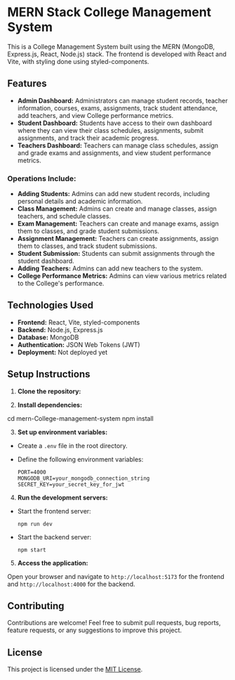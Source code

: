 # MERN Stack College Management System



This is a College Management System built using the MERN (MongoDB, Express.js, React, Node.js) stack. The frontend is developed with React and Vite, with styling done using styled-components.

## Features

- **Admin Dashboard:** Administrators can manage student records, teacher information, courses, exams, assignments, track student attendance, add teachers, and view College performance metrics.
- **Student Dashboard:** Students have access to their own dashboard where they can view their class schedules, assignments, submit assignments, and track their academic progress.
- **Teachers Dashboard:** Teachers can manage class schedules, assign and grade exams and assignments, and view student performance metrics.

### Operations Include:
- **Adding Students:** Admins can add new student records, including personal details and academic information.
- **Class Management:** Admins can create and manage classes, assign teachers, and schedule classes.
- **Exam Management:** Teachers can create and manage exams, assign them to classes, and grade student submissions.
- **Assignment Management:** Teachers can create assignments, assign them to classes, and track student submissions.
- **Student Submission:** Students can submit assignments through the student dashboard.
- **Adding Teachers:** Admins can add new teachers to the system.
- **College Performance Metrics:** Admins can view various metrics related to the College's performance.

## Technologies Used

- **Frontend:** React, Vite, styled-components
- **Backend:** Node.js, Express.js
- **Database:** MongoDB
- **Authentication:** JSON Web Tokens (JWT)
- **Deployment:** Not deployed yet

## Setup Instructions

1. **Clone the repository:**


2. **Install dependencies:**

cd mern-College-management-system
npm install


3. **Set up environment variables:**

- Create a `.env` file in the root directory.
- Define the following environment variables:

  ```
  PORT=4000
  MONGODB_URI=your_mongodb_connection_string
  SECRET_KEY=your_secret_key_for_jwt
  ```

4. **Run the development servers:**

- Start the frontend server:

  ```
  npm run dev
  ```

- Start the backend server:

  ```
  npm start
  ```

5. **Access the application:**

Open your browser and navigate to `http://localhost:5173` for the frontend and `http://localhost:4000` for the backend.

## Contributing

Contributions are welcome! Feel free to submit pull requests, bug reports, feature requests, or any suggestions to improve this project.

## License

This project is licensed under the [MIT License](LICENSE).
